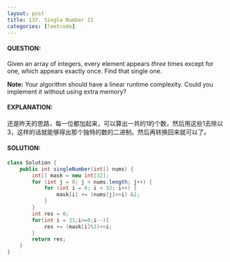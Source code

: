 ```yaml
---
layout: post
title: 137. Single Number II
categories: [leetcode]
---
```


#### QUESTION:

Given an array of integers, every element appears *three* times except for one, which appears exactly once. Find that single one.

**Note:**
Your algorithm should have a linear runtime complexity. Could you implement it without using extra memory?

#### EXPLANATION:

还是昨天的思路，每一位都加起来，可以算出一共的1的个数，然后用这些1去除以3，这样的话就能够得出那个独特的数的二进制。然后再转换回来就可以了。

#### SOLUTION:

```JAVA
class Solution {
    public int singleNumber(int[] nums) {
        int[] mask = new int[32];
        for (int j = 0; j < nums.length; j++) {
            for (int i = 0; i < 32; i++) {
                mask[i] += (nums[j]>>i) &1;
            }
        }
        int res = 0;
        for(int i = 31;i>=0;i--){
            res += (mask[i]%3)<<i;
        }
        return res;
    }
}
```

